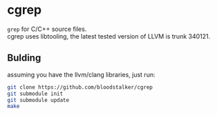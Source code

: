 # cgrep
`grep` for C/C++ source files.<br/>
cgrep uses libtooling, the latest tested version of LLVM is trunk 340121.<br/>

## Bulding
assuming you have the llvm/clang libraries, just run:<br/>
```bash
git clone https://github.com/bloodstalker/cgrep
git submodule init
git submodule update
make
```
